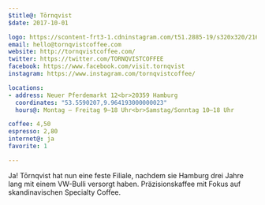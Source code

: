 ```yaml
---
$title@: Tōrnqvist
$date: 2017-10-01

logo: https://scontent-frt3-1.cdninstagram.com/t51.2885-19/s320x320/21688869_126273727958188_7447880557242875904_n.jpg
email: hello@tornqvistcoffee.com
website: http://tornqvistcoffee.com/
twitter: https://twitter.com/TORNQVISTCOFFEE
facebook: https://www.facebook.com/visit.tornqvist
instagram: https://www.instagram.com/tornqvistcoffee/

locations:
- address: Neuer Pferdemarkt 12<br>20359 Hamburg
  coordinates: "53.5590207,9.964193000000023"
  hours@: Montag – Freitag 9–18 Uhr<br>Samstag/Sonntag 10–18 Uhr

coffee: 4,50
espresso: 2,80
internet@: ja
favorite: 1

---
```

Ja! Tōrnqvist hat nun eine feste Filiale, nachdem sie Hamburg drei Jahre lang mit einem VW-Bulli versorgt haben. Präzisionskaffee mit Fokus auf skandinavischen Specialty Coffee.